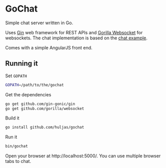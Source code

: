# GoChat

Simple chat server written in Go.

Uses [Gin] web framework for REST APIs and [Gorilla Websocket] for websockets. The chat implementation is based on the
[chat example].

Comes with a simple AngularJS front end.

## Running it

Set `GOPATH`

```sh
GOPATH=/path/to/the/gochat
```

Get the dependencies

```sh
go get github.com/gin-gonic/gin
go get github.com/gorilla/websocket
```

Build it

```sh
go install github.com/huljas/gochat
```

Run it

```sh
bin/gochat
```

Open your browser at http://localhost:5000/. You can use multiple browser tabs to chat.

[Gin]: https://github.com/gin-gonic/gin
[Gorilla Websocket]: https://github.com/gorilla/websocket
[chat example]: https://github.com/gorilla/websocket/tree/master/examples/chat